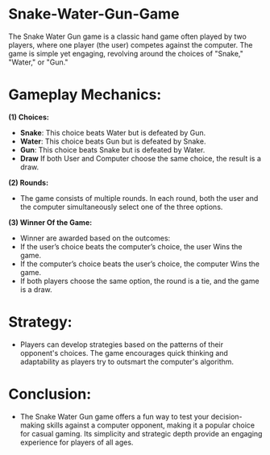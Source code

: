 # Snake-Water-Gun-Game
The Snake Water Gun game is a classic hand game often played by two players, where one player (the user) competes against the computer. The game is simple yet engaging, revolving around the choices of "Snake," "Water," or "Gun."
# Gameplay Mechanics:
**(1) Choices:**<br>
* **Snake**: This choice beats Water but is defeated by Gun. <br>
* **Water**: This choice beats Gun but is defeated by Snake.<br>
* **Gun**: This choice beats Snake but is defeated by Water.<br>
* **Draw** If both User and Computer choose the same choice, the result is a draw.<br>

**(2) Rounds:**<br>
* The game consists of multiple rounds. In each round, both the user and the computer simultaneously select one of the three options.<br>

**(3) Winner Of the Game:**<br>
*  Winner are awarded based on the outcomes:<br>
* If the user’s choice beats the computer’s choice, the user Wins the game.<br>
* If the computer’s choice beats the user’s choice, the computer Wins the game.<br>
* If both players choose the same option, the round is a tie, and the game is a draw.<br>

# Strategy:
* Players can develop strategies based on the patterns of their opponent's choices. The game encourages quick thinking and adaptability as players try to outsmart the computer's algorithm.

# Conclusion:
* The Snake Water Gun game offers a fun way to test your decision-making skills against a computer opponent, making it a popular choice for casual gaming. Its simplicity and strategic depth provide an engaging experience for players of all ages.
